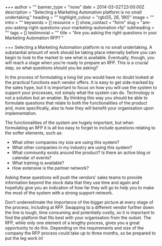 +++
author = ""
banner_type = "none"
date = 2014-03-02T23:00:00Z
description = "Selecting a Marketing Automation platform is no small undertaking."
heading = ""
highlight_colour = "rgb(55, 26, 190)"
image = ""
intro = ""
keywords = []
resource = []
show_contact = "form"
slug = "are-you-asking-right-questions-your-marketing-automation-rfp"
subheading = ""
tags = []
testimonial = ""
title = "Are you asking the right questions in your Marketing Automation RFP? "

+++
Selecting a Marketing Automation platform is no small undertaking. A substantial amount of work should be taking place internally before you can begin to look to the market to see what is available. Eventually, though, you will reach a stage when you’re ready to prepare an RFP. This is a crucial step, so what questions should you be asking?

In the process of formulating a long list you would have no doubt looked at the practical functions each vendor offers. It is easy to get side-tracked by the sales hype, but it is important to focus on how you will use the system to support your processes, not simply what the system can do. Technology is not a solution but an enabler. By thinking this way you should be able to formulate questions that relate to both the functionalities of the product and, more specifically, also to how they will benefit your organisation upon implementation.

The functionalities of the system are hugely important, but when formulating an RFP it is all too easy to forget to include questions relating to the softer elements, such as:

* What other companies my size are using this system?
* What other companies in my industry are using this system?
* What community exists around the product? Is there an active blog or calendar of events?
* What training is available?
* How extensive is the partner network?

Asking these questions will push the vendors’ sales teams to provide information beyond the stock data that they use time and again and hopefully give you an indication of how far they will go to help you to make the most of the system with a strong support network.

Don’t underestimate the importance of the bigger picture at every stage of the process, including at RFP. Swapping to a different vendor further down the line is tough, time consuming and potentially costly, so it is important to find the platform that fits best with your organisation from the outset. The RFP, while only one element of a lengthy process, gives you a great opportunity to do this. Depending on the requirements and size of the company the RFP process could take up to three months, so be prepared to put the leg work in!